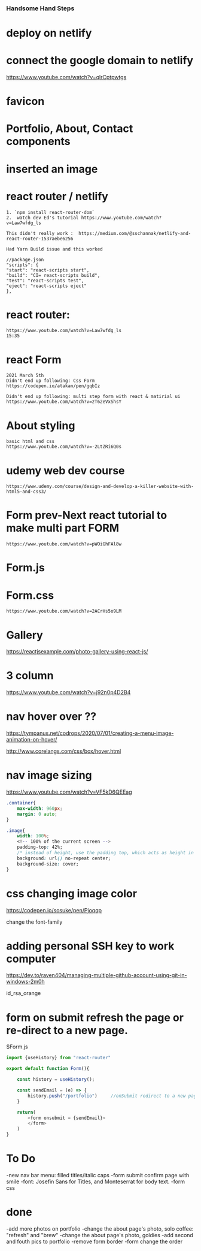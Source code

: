 ### Handsome Hand Steps

# deploy on netlify 

# connect the google domain to netlify
https://www.youtube.com/watch?v=qlrCptpwtgs

# favicon

# Portfolio, About, Contact components

# inserted an image

# react router / netlify 

    1. `npm install react-router-dom`
    2.  watch dev Ed's tutorial https://www.youtube.com/watch?v=Law7wfdg_ls

    This didn't really work :  https://medium.com/@sschannak/netlify-and-react-router-1537aebe6256

    Had Yarn Build issue and this worked
    
    //package.json
    "scripts": {
    "start": "react-scripts start",
    "build": "CI= react-scripts build",
    "test": "react-scripts test",
    "eject": "react-scripts eject"
    },


# react router: 
    https://www.youtube.com/watch?v=Law7wfdg_ls
    15:35


# react Form
    2021 March 5th
    Didn't end up following: Css Form
    https://codepen.io/atakan/pen/gqbIz

    Didn't end up following: multi step form with react & matirial ui
    https://www.youtube.com/watch?v=zT62eVxShsY


# About styling 
    basic html and css
    https://www.youtube.com/watch?v=-2LtZRi6Q0s


# udemy web dev course 
    https://www.udemy.com/course/design-and-develop-a-killer-website-with-html5-and-css3/


# Form prev-Next react tutorial to make multi part FORM
    https://www.youtube.com/watch?v=pWOiGhFAl8w

# Form.js

# Form.css 
    https://www.youtube.com/watch?v=2ACrHs5o9LM

# Gallery
https://reactjsexample.com/photo-gallery-using-react-js/

# 3 column
https://www.youtube.com/watch?v=j92n0p4D2B4

# nav hover over ??

https://tympanus.net/codrops/2020/07/01/creating-a-menu-image-animation-on-hover/


http://www.corelangs.com/css/box/hover.html

# nav image sizing
https://www.youtube.com/watch?v=VF5kD6QEEag

```css
.container{
    max-width: 960px;
    margin: 0 auto;
}

.image{
    width: 100%;
    <!-- 100% of the current screen -->
    padding-top: 42%;
    /* instead of height, use the padding top, which acts as height in responsive way */
    background: url() no-repeat center;
    background-size: cover;
}

```

# css changing image color
https://codepen.io/sosuke/pen/Pjoqqp

change the font-family

# adding personal SSH key to work computer 
https://dev.to/raven404/managing-multiple-github-account-using-git-in-windows-2m0h

id_rsa_orange


# form on submit refresh the page or re-direct to a new page. 

$Form.js
```js
import {useHistory} from "react-router"

export default function Form(){

    const history = useHistory();

    const sendEmail = (e) => {
        history.push("/portfolio")     //onSubmit redirect to a new page
    }

    return(
        <form onsubmit = {sendEmail}>
        </form>
    )
}
```

# To Do 
-new nav bar menu: filled titles/italic caps
-form submit confirm page with smile
-font: Josefin Sans for Titles, and Monteserrat for body text.
-form css 


# done
-add more photos on portfolio
-change the about page's photo, solo coffee: "refresh" and "brew"
-change the about page's photo, goldies
-add second and fouth pics to portfolio
-remove form border
-form change the order
